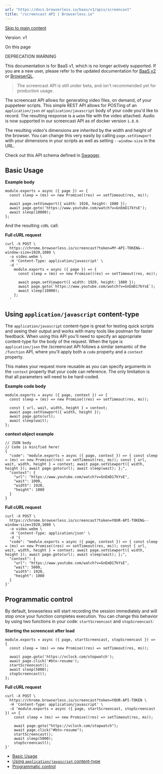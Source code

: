 ```yaml
---
url: "https://docs.browserless.io/baas/v1/apis/screencast"
title: "/screencast API | Browserless.io"
---
```


[Skip to main content](https://docs.browserless.io/baas/v1/apis/screencast#__docusaurus_skipToContent_fallback)

Version: v1

On this page

DEPRECATION WARNING

This documentation is for BaaS v1, which is no longer actively supported. If you are a new user, please refer to the updated documentation for [BaaS v2](https://docs.browserless.io/rest-apis/intro) or [BrowserQL](https://docs.browserless.io/browserql/start).

> The screencast API is still under beta, and isn't recommended yet for production usage.

The screencast API allows for generating video files, on demand, of your puppeteer scripts. This simple REST API allows for POSTing of an `application/json` _or_ `application/javascript` body of your code you'd like to record. The resulting response is a `webm` file with the video attached. Audio is now supported in our screencast API as of docker version `1.8.0`.

The resulting video's dimensions are _inherited_ by the width and height of the browser. You can change this very easily by calling `page.setViewport` with your dimensions in your scripts as well as setting `--window-size` in the URL.

Check out this API schema defined in [Swagger](https://chrome.browserless.io/docs/#/Browser%20API/post_screencast).

## Basic Usage [​](https://docs.browserless.io/baas/v1/apis/screencast\#basic-usage "Direct link to Basic Usage")

**Example body**

```codeBlockLines_p187
module.exports = async ({ page }) => {
  const sleep = (ms) => new Promise((res) => setTimeout(res, ms));

  await page.setViewport({ width: 1920, height: 1080 });
  await page.goto('https://www.youtube.com/watch?v=GnEmD17kYsE');
  await sleep(10000);
};

```

And the resulting `cURL` call:

**Full cURL request**

```codeBlockLines_p187
curl -X POST \
  https://chrome.browserless.io/screencast?token=MY-API-TOKEN&--window-size=1920,1080 \
  -o video.webm \
  -H 'Content-Type: application/javascript' \
  -d '
    module.exports = async ({ page }) => {
      const sleep = (ms) => new Promise((res) => setTimeout(res, ms));

      await page.setViewport({ width: 1920, height: 1080 });
      await page.goto(`https://www.youtube.com/watch?v=GnEmD17kYsE`);
      await sleep(10000);
    };
  '

```

## Using `application/javascript` content-type [​](https://docs.browserless.io/baas/v1/apis/screencast\#using-applicationjavascript-content-type "Direct link to using-applicationjavascript-content-type")

The `application/javascript` content-type is great for testing quick scripts and seeing their output and works with many tools like postman for faster feedback. When using this API you'll need to specify an appropriate content-type for the body of the request. When the type is `application/json` the /screencast API follows a similar semantic of the `/function` API, where you'll apply both a `code` property and a `context` property.

This makes your request more reusable as you can specify arguments in the `context` property that your code can reference. The only limitation is that all parameters will need to be hard-coded.

**Example code body**

```codeBlockLines_p187
module.exports = async ({ page, context }) => {
  const sleep = (ms) => new Promise((res) => setTimeout(res, ms));

  const { url, wait, width, height } = context;
  await page.setViewport({ width, height });
  await page.goto(url);
  await sleep(wait);
};

```

**context object example**

```codeBlockLines_p187
// JSON body
// Code is minified here!
{
  "code": "module.exports = async ({ page, context }) => { const sleep = (ms) => new Promise((res) => setTimeout(res, ms)); const { url, wait, width, height } = context; await page.setViewport({ width, height }); await page.goto(url); await sleep(wait); };",
  "context": {
    "url": "https://www.youtube.com/watch?v=GnEmD17kYsE",
    "wait": 1000,
    "width": 1920,
    "height": 1080
  }
}

```

**Full cURL request**

```codeBlockLines_p187
curl -X POST \
  https://chrome.browserless.io/screencast?token=YOUR-API-TOKEN&--window-size=1920,1080 \
  -o video.webm \
  -H 'Content-Type: application/json' \
  -d '{
  "code": "module.exports = async ({ page, context }) => { const sleep = (ms) => new Promise((res) => setTimeout(res, ms)); const { url, wait, width, height } = context; await page.setViewport({ width, height }); await page.goto(url); await sleep(wait); };",
  "context": {
    "url": "https://www.youtube.com/watch?v=GnEmD17kYsE",
    "wait": 5000,
    "width": 1920,
    "height": 1080
  }
}'

```

## Programmatic control [​](https://docs.browserless.io/baas/v1/apis/screencast\#programmatic-control "Direct link to Programmatic control")

By default, browserless will start recording the session immediately and will stop once your function completes execution. You can change this behavior by using two functions in your code: `startScreencast` and `stopScreencast`:

**Starting the screencast after load**

```codeBlockLines_p187
module.exports = async ({ page, startScreencast, stopScreencast }) => {
  const sleep = (ms) => new Promise((res) => setTimeout(res, ms));

  await page.goto('https://vclock.com/stopwatch');
  await page.click('#btn-resume');
  startScreencast();
  await sleep(5000);
  stopScreencast();
};

```

**Full cURL request**

```codeBlockLines_p187
curl -X POST \
  https://chrome.browserless.io/screencast?token=YOUR-API-TOKEN \
  -H 'Content-Type: application/javascript' \
  -d 'module.exports = async ({ page, startScreencast, stopScreencast }) => {
    const sleep = (ms) => new Promise((res) => setTimeout(res, ms));

    await page.goto("https://vclock.com/stopwatch");
    await page.click("#btn-resume");
    startScreencast();
    await sleep(5000);
    stopScreencast();
}'

```

- [Basic Usage](https://docs.browserless.io/baas/v1/apis/screencast#basic-usage)
- [Using `application/javascript` content-type](https://docs.browserless.io/baas/v1/apis/screencast#using-applicationjavascript-content-type)
- [Programmatic control](https://docs.browserless.io/baas/v1/apis/screencast#programmatic-control)